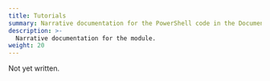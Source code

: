 ```yaml
---
title: Tutorials
summary: Narrative documentation for the PowerShell code in the Documentarian.MarkdownLint module.
description: >-
  Narrative documentation for the module.
weight: 20
---
```


Not yet written.
